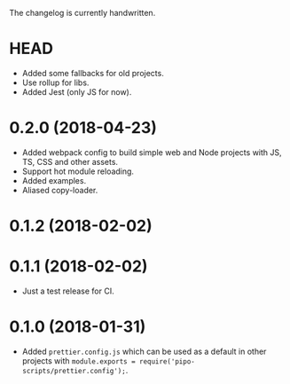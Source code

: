 The changelog is currently handwritten.

# HEAD

- Added some fallbacks for old projects.
- Use rollup for libs.
- Added Jest (only JS for now).

# 0.2.0 (2018-04-23)

- Added webpack config to build simple web and Node projects with JS, TS, CSS and other assets.
- Support hot module reloading.
- Added examples.
- Aliased copy-loader.

# 0.1.2 (2018-02-02)
# 0.1.1 (2018-02-02)

- Just a test release for CI.

# 0.1.0 (2018-01-31)

- Added `prettier.config.js` which can be used as a default in other projects with `module.exports = require('pipo-scripts/prettier.config');`.